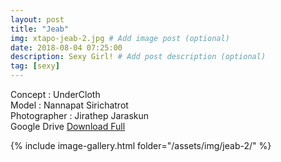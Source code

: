 ```yaml
---
layout: post
title: "Jeab"
img: xtapo-jeab-2.jpg # Add image post (optional)
date: 2018-08-04 07:25:00
description: Sexy Girl! # Add post description (optional)
tag: [sexy]
---
```

Concept : UnderCloth  
Model : Nannapat Sirichatrot   
Photographer : Jirathep Jaraskun  
Google Drive [Download Full](http://gestyy.com/e0GvXM)               

{% include image-gallery.html folder="/assets/img/jeab-2/" %}
